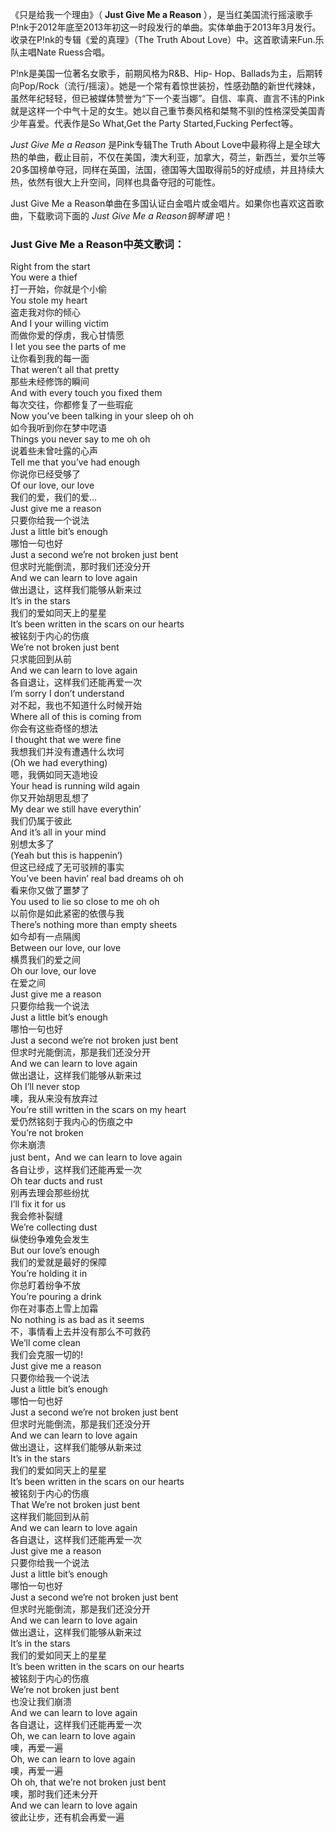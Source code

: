《只是给我一个理由》（ **Just Give Me a Reason**
），是当红美国流行摇滚歌手P!nk于2012年底至2013年初这一时段发行的单曲。实体单曲于2013年3月发行。收录在P!nk的专辑《爱的真理》（The
Truth About Love）中。这首歌请来Fun.乐队主唱Nate Ruess合唱。

  

P!nk是美国一位著名女歌手，前期风格为R&B、Hip-
Hop、Ballads为主，后期转向Pop/Rock（流行/摇滚）。她是一个常有着惊世装扮，性感劲酷的新世代辣妹，虽然年纪轻轻，但已被媒体赞誉为“下一个麦当娜”。自信、率真、直言不讳的Pink就是这样一个中气十足的女生。她以自己重节奏风格和桀骜不驯的性格深受美国青少年喜爱。代表作是So
What,Get the Party Started,Fucking Perfect等。

  

_Just Give Me a Reason_ 是Pink专辑The Truth About
Love中最称得上是全球大热的单曲，截止目前，不仅在美国，澳大利亚，加拿大，荷兰，新西兰，爱尔兰等20多国榜单夺冠，同样在英国，法国，德国等大国取得前5的好成绩，并且持续大热，依然有很大上升空间，同样也具备夺冠的可能性。

  

Just Give Me a Reason单曲在多国认证白金唱片或金唱片。如果你也喜欢这首歌曲，下载歌词下面的 _Just Give Me a
Reason钢琴谱_ 吧！

### Just Give Me a Reason中英文歌词：

Right from the start  
You were a thief  
打一开始，你就是个小偷  
You stole my heart  
盗走我对你的倾心  
And I your willing victim  
而做你爱的俘虏，我心甘情愿  
I let you see the parts of me  
让你看到我的每一面  
That weren’t all that pretty  
那些未经修饰的瞬间  
And with every touch you fixed them  
每次交往，你都修复了一些瑕疵  
Now you’ve been talking in your sleep oh oh  
如今我听到你在梦中呓语  
Things you never say to me oh oh  
说着些未曾吐露的心声  
Tell me that you’ve had enough  
你说你已经受够了  
Of our love, our love  
我们的爱，我们的爱…  
Just give me a reason  
只要你给我一个说法  
Just a little bit’s enough  
哪怕一句也好  
Just a second we’re not broken just bent  
但求时光能倒流，那时我们还没分开  
And we can learn to love again  
做出退让，这样我们能够从新来过  
It’s in the stars  
我们的爱如同天上的星星  
It’s been written in the scars on our hearts  
被铭刻于内心的伤痕  
We’re not broken just bent  
只求能回到从前  
And we can learn to love again  
各自退让，这样我们还能再爱一次  
I’m sorry I don’t understand  
对不起，我也不知道什么时候开始  
Where all of this is coming from  
你会有这些奇怪的想法  
I thought that we were fine  
我想我们并没有遭遇什么坎坷  
(Oh we had everything)  
嗯，我俩如同天造地设  
Your head is running wild again  
你又开始胡思乱想了  
My dear we still have everythin’  
我们仍属于彼此  
And it’s all in your mind  
别想太多了  
(Yeah but this is happenin’)  
但这已经成了无可驳辨的事实  
You’ve been havin’ real bad dreams oh oh  
看来你又做了噩梦了  
You used to lie so close to me oh oh  
以前你是如此紧密的依偎与我  
There’s nothing more than empty sheets  
如今却有一点隔阂  
Between our love, our love  
横贯我们的爱之间  
Oh our love, our love  
在爱之间  
Just give me a reason  
只要你给我一个说法  
Just a little bit’s enough  
哪怕一句也好  
Just a second we’re not broken just bent  
但求时光能倒流，那是我们还没分开  
And we can learn to love again  
做出退让，这样我们能够从新来过  
Oh I’ll never stop  
噢，我从来没有放弃过  
You’re still written in the scars on my heart  
爱仍然铭刻于我内心的伤痕之中  
You’re not broken  
你未崩溃  
just bent，And we can learn to love again  
各自让步，这样我们还能再爱一次  
Oh tear ducts and rust  
别再去理会那些纷扰  
I’ll fix it for us  
我会修补裂缝  
We’re collecting dust  
纵使纷争难免会发生  
But our love’s enough  
我们的爱就是最好的保障  
You’re holding it in  
你总盯着纷争不放  
You’re pouring a drink  
你在对事态上雪上加霜  
No nothing is as bad as it seems  
不，事情看上去并没有那么不可救药  
We’ll come clean  
我们会克服一切的!  
Just give me a reason  
只要你给我一个说法  
Just a little bit’s enough  
哪怕一句也好  
Just a second we’re not broken just bent  
但求时光能倒流，那是我们还没分开  
And we can learn to love again  
做出退让，这样我们能够从新来过  
It’s in the stars  
我们的爱如同天上的星星  
It’s been written in the scars on our hearts  
被铭刻于内心的伤痕  
That We’re not broken just bent  
这样我们能回到从前  
And we can learn to love again  
各自退让，这样我们还能再爱一次  
Just give me a reason  
只要你给我一个说法  
Just a little bit’s enough  
哪怕一句也好  
Just a second we’re not broken just bent  
但求时光能倒流，那是我们还没分开  
And we can learn to love again  
做出退让，这样我们能够从新来过  
It’s in the stars  
我们的爱如同天上的星星  
It’s been written in the scars on our hearts  
被铭刻于内心的伤痕  
We’re not broken just bent  
也没让我们崩溃  
And we can learn to love again  
各自退让，这样我们还能再爱一次  
Oh, we can learn to love again  
噢，再爱一遍  
Oh, we can learn to love again  
噢，再爱一遍  
Oh oh, that we’re not broken just bent  
噢，那时我们还未分开  
And we can learn to love again  
彼此让步，还有机会再爱一遍

